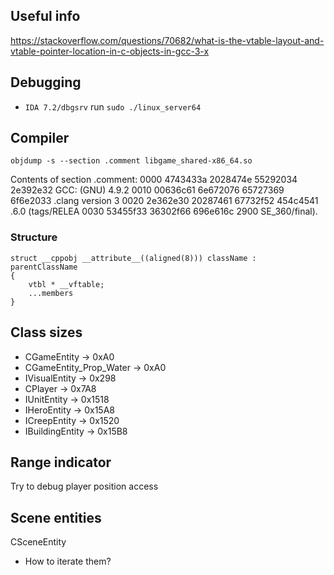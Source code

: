 ## Useful info

https://stackoverflow.com/questions/70682/what-is-the-vtable-layout-and-vtable-pointer-location-in-c-objects-in-gcc-3-x

## Debugging

* `IDA 7.2/dbgsrv` run `sudo ./linux_server64`

## Compiler
`objdump -s --section .comment libgame_shared-x86_64.so`

Contents of section .comment:
 0000 4743433a 2028474e 55292034 2e392e32  GCC: (GNU) 4.9.2
 0010 00636c61 6e672076 65727369 6f6e2033  .clang version 3
 0020 2e362e30 20287461 67732f52 454c4541  .6.0 (tags/RELEA
 0030 53455f33 36302f66 696e616c 2900      SE_360/final).  

### Structure 
```
struct __cppobj __attribute__((aligned(8))) className : parentClassName
{
    vtbl * __vftable;
    ...members
}
```

## Class sizes

* CGameEntity -> 0xA0
* CGameEntity_Prop_Water -> 0xA0
* IVisualEntity -> 0x298
* CPlayer -> 0x7A8
* IUnitEntity -> 0x1518
* IHeroEntity -> 0x15A8
* ICreepEntity -> 0x1520
* IBuildingEntity -> 0x15B8


## Range indicator

Try to debug player position access

## Scene entities

CSceneEntity

* How to iterate them?